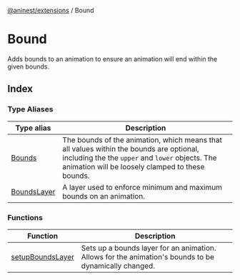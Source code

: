 [@aninest/extensions](../index.md) / Bound

# Bound

Adds bounds to an animation to ensure an animation
will end within the given bounds.

## Index

### Type Aliases

| Type alias | Description |
| ------ | ------ |
| [Bounds](type-aliases/Bounds.md) | The bounds of the animation, which means that all values within the bounds are optional, including the the `upper` and `lower` objects. The animation will be loosely clamped to these bounds. |
| [BoundsLayer](type-aliases/BoundsLayer.md) | A layer used to enforce minimum and maximum bounds on an animation. |

### Functions

| Function | Description |
| ------ | ------ |
| [setupBoundsLayer](functions/setupBoundsLayer.md) | Sets up a bounds layer for an animation. Allows for the animation's bounds to be dynamically changed. |
